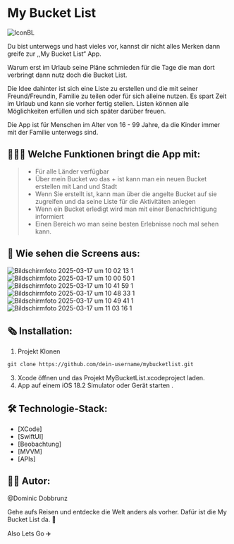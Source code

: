 # My Bucket List

![IconBL](https://github.com/user-attachments/assets/e8fe40d2-57ff-41f0-ad2e-732453e3670f)

Du bist unterwegs und hast vieles vor, kannst dir nicht alles Merken dann greife zur ,,My Bucket List“ App.

Warum erst im Urlaub seine Pläne schmieden für die Tage die man dort verbringt dann nutz doch die Bucket List.

Die Idee dahinter ist sich eine Liste zu erstellen und die mit seiner Freund/Freundin, Familie zu teilen oder für sich alleine nutzen.
Es spart Zeit im Urlaub und kann sie vorher fertig stellen.
Listen können alle Möglichkeiten erfüllen und sich später darüber freuen.

Die App ist für Menschen im Alter von 16 - 99 Jahre, da die Kinder immer mit der Familie unterwegs sind.

## 👨🏻‍💻 Welche Funktionen bringt die App mit: 

> - Für alle Länder verfügbar
> - Über mein Bucket wo das + ist kann man ein neuen Bucket erstellen mit Land und Stadt
> - Wenn Sie erstellt ist, kann man über die angelte Bucket auf sie zugreifen und da seine Liste für die Aktivitäten anlegen
> - Wenn ein Bucket erledigt wird man mit einer Benachrichtigung informiert
> - Einen Bereich wo man seine besten Erlebnisse noch mal sehen kann.

##  📱 Wie sehen die Screens aus:

![Bildschirmfoto 2025-03-17 um 10 02 13 1](https://github.com/user-attachments/assets/588af37a-e9ce-4c66-a921-dccf1b764488)
![Bildschirmfoto 2025-03-17 um 10 00 50 1](https://github.com/user-attachments/assets/b8cfe026-739a-428d-adf7-e5b06158e8f6)
![Bildschirmfoto 2025-03-17 um 10 41 59 1](https://github.com/user-attachments/assets/39e3dff3-effe-4840-9ec3-68ac1203b4bc)
![Bildschirmfoto 2025-03-17 um 10 48 33 1](https://github.com/user-attachments/assets/3092010f-8f5c-4b1e-b5a7-2dde02d6db95)
![Bildschirmfoto 2025-03-17 um 10 49 41 1](https://github.com/user-attachments/assets/242b51ab-0678-4780-9739-73b89e7d5c1b)
![Bildschirmfoto 2025-03-17 um 11 03 16 1](https://github.com/user-attachments/assets/0a90f78b-2713-4849-a87f-646a01db2b81)




## 🗞️ Installation:

1. Projekt Klonen
```sch
git clone https://github.com/dein-username/mybucketlist.git
```
3. Xcode öffnen und das Projekt MyBucketList.xcodeproject laden.
4. App auf einem iOS 18.2 Simulator oder Gerät starten .


## 🛠️ Technologie-Stack:
- [XCode]
- [SwiftUI]
- [Beobachtung]
- [MVVM]
- [APIs]


## ✍🏻 Autor:

@Dominic Dobbrunz


Gehe aufs Reisen und entdecke die Welt anders als vorher. Dafür ist die My Bucket List da. 🥳

Also Lets Go ✈️
